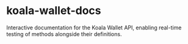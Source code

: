 # koala-wallet-docs
Interactive documentation for the Koala Wallet API, enabling real-time testing of methods alongside their definitions.
